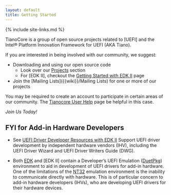 ```yaml
---
layout: default
title: Getting Started
---
```

{% include site-links.md %}

TianoCore is a group of open source projects related to [UEFI] and
the Intel&reg; Platform Innovation Framework for UEFI (AKA Tiano).

If you are interested in being involved with our community, we suggest:

* Downloading and using our open source code
  * Look over our [Projects]({{wiki}}/Projects) section
  * For [EDK II], checkout the [Getting Started with EDK
    II]({{wiki}}/Getting%20Started%20with%20EDK%20II) page
* Join the [Mailing Lists]({{wiki}}/Mailing Lists) for one or more of our projects

You may be required to create an account to participate in certain
areas of our community. The [Tianocore User
Help]({{wiki}}/Tianocore%20User%20Help) page be helpful in this case.

*Join Us Today!*

## FYI for Add-in Hardware Developers

* See [UEFI Driver Developer Resources with EDK
  II]({{wiki}}/Driver_Developer) Support UEFI driver development by
  independent hardware vendors (IHV), including the UEFI Driver Wizard
  and UEFI Driver Writers Guide (DWG).

* Both [EDK]({{wiki}}/EDK) and [EDK II] contain a Developer’s UEFI
  Emulation ([DuetPkg]({{wiki}}/DuetPkg)) environment to aid in
  development of UEFI drivers for add-in hardware. One of the
  limitations of the [NT32]({{wiki}}/NT32) emulation environment is
  the inability to communicate directly with hardware. This is of
  particular concern to add-in hardware developers (IHVs), who are
  developing UEFI drivers for their hardware devices.

